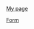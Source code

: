 [My page](https://kalen2019.github.io/personalweb.html)<p>
[Form](https://kalen2019.github.io/form.html)
